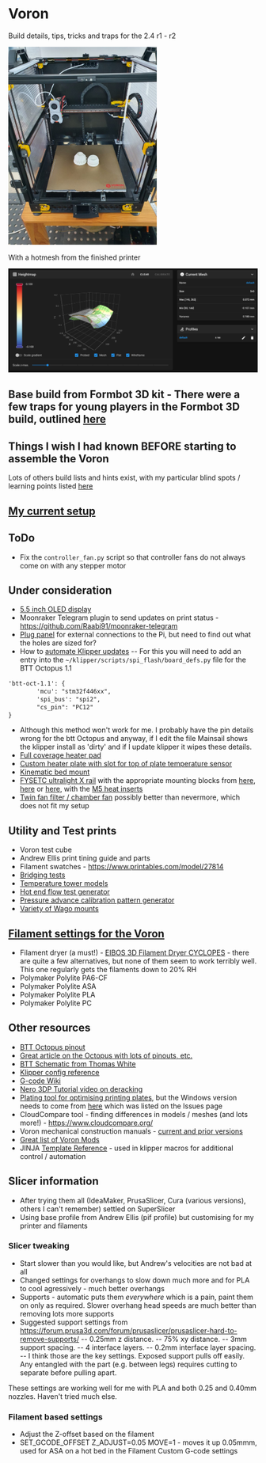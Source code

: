 # Voron
Build details, tips, tricks and traps for the 2.4 r1 - r2

<img src="/images/20220413_200053.jpg" width="300">

With a hotmesh from the finished printer

<img src="/images/2022-12-11%2015_27_04%20hot_mesh.png" width="600">

## Base build from Formbot 3D kit - There were a few traps for young players in the Formbot 3D build, outlined [here](https://github.com/IconoclastXYZ/Voron/blob/main/articles/formbot_build.md)

## Things I wish I had known BEFORE starting to assemble the Voron
Lots of others build lists and hints exist, with my particular blind spots / learning points listed [here](https://github.com/IconoclastXYZ/Voron/blob/main/articles/build_lessons.md)
  
## [My current setup](https://github.com/IconoclastXYZ/Voron/blob/main/articles/my_setup.md)  
  
## ToDo
- Fix the `controller_fan.py` script so that controller fans do not always come on with any stepper motor
  
## Under consideration
- [5.5 inch OLED display](https://github.com/VoronDesign/VoronUsers/tree/master/printer_mods/sttts/Waveshare-5.5-inch-HDMI-AMOLED)
- Moonraker Telegram plugin to send updates on print status - https://github.com/Raabi91/moonraker-telegram
- [Plug panel](https://github.com/tanaes/whopping_Voron_mods/blob/main/side_skirts/STLs/side_skirt-plug_panel-350.stl) for external connections to the Pi, but need to find out what the holes are sized for?
- How to [automate Klipper updates](https://docs.vorondesign.com/community/howto/drachenkatze/automating_klipper_mcu_updates.html)
-- For this you will need to add an entry into the `~/klipper/scripts/spi_flash/board_defs.py` file for the BTT Octopus 1.1
```
'btt-oct-1.1': {
        'mcu': "stm32f446xx",
        'spi_bus': "spi2",
        "cs_pin": "PC12"
}
```
- Although this method won't work for me. I probably have the pin details wrong for the btt Octopus and anyway, if I edit the file Mainsail shows the klipper install as 'dirty' and if I update klipper it wipes these details.
- [Full coverage heater pad](https://uniqueprints.shop/shop/buildplate/voron-keenovo-bed-heater-fermio/)
- [Custom heater plate with slot for top of plate temperature sensor](https://preciseprinterparts.com/voron-cast-aluminum-printer-bed-350mm-vor-ver-24-and-18.html)
- [Kinematic bed mount](https://github.com/tanaes/whopping_Voron_mods/tree/main/kinematic_bed)
- [FYSETC ultralight X rail](https://www.aliexpress.us/item/3256804719096286.html) with the appropriate mounting blocks from [here](https://github.com/GiulianoM/Fystec-Voron-X-Block), [here](https://www.thingiverse.com/thing:5671339) or [here](https://www.teamfdm.com/files/file/641-light-x-beam-mounting-block/), with the [M5 heat inserts](https://www.amazon.com/M5x5-8mm-OD7-1mm-Threaded-Plastic-Staking/dp/B08T9W17CR)
- [Twin fan filter / chamber fan](https://github.com/nateb16/VoronUsers/tree/master/printer_mods/nateb16/THE_FILTER/THE_FILTER_STANDARD_BED_SPACING) possibly better than nevermore, which does not fit my setup
  
## Utility and Test prints
- Voron test cube
- Andrew Ellis print tining guide and parts
- Filament swatches - https://www.printables.com/model/27814
- [Bridging tests](https://www.thingiverse.com/thing:476845/files)
- [Temperature tower models](https://www.thingiverse.com/thing:2729076)
- [Hot end flow test generator](https://hotend-flow-tester.netlify.app/)
- [Pressure advance calibration pattern generator](https://realdeuce.github.io/Voron/PA/pressure_advance.html)
- [Variety of Wago mounts](https://github.com/VoronDesign/VoronUsers/tree/master/printer_mods/LoganFraser/WagoMounts)

## [Filament settings for the Voron](/filaments/Polymaker-filament-settings.md)
- Filament dryer (a must!) - [EIBOS 3D Filament Dryer CYCLOPES](https://www.eibos3d.com/cyclopes-detail) - there are quite a few alternatives, but none of them seem to work terribly well. This one regularly gets the filaments down to 20% RH
- Polymaker Polylite PA6-CF
- Polymaker Polylite ASA
- Polymaker Polylite PLA
- Polymaker Polylite PC

## Other resources
- [BTT Octopus pinout](https://github.com/VoronDesign/VoronUsers/tree/master/firmware_configurations/klipper/revnull/btt_octopus_pins)
- [Great article on the Octopus with lots of pinouts, etc.](https://3dwork.io/en/btt-octopus/)
- [BTT Schematic from Thomas White](/images/Octopus34-2048x1124.png)
- [Klipper config reference](https://www.klipper3d.org/Overview.html)
- [G-code Wiki](https://reprap.org/wiki/G-code)
- [Nero 3DP Tutorial video on deracking](https://www.youtube.com/watch?v=cOn6u9kXvy0)
- [Plating tool for optimising printing plates](https://github.com/Rhoban/Plater), but the Windows version needs to come from [here](https://drive.google.com/drive/folders/1USaJTZzJk_7KIQr8ctoPnoI9gQ6FYcY9) which was listed on the Issues page
- CloudCompare tool - finding differences in models / meshes (and lots more!) - https://www.cloudcompare.org/
- Voron mechanical construction manuals - [current and prior versions](https://docs.vorondesign.com/build/mechanical/#v2)
- [Great list of Voron Mods](https://github.com/Amarpal89/VoronUsers/tree/master/printer_mods)
- JINJA [Template Reference](https://jinja.palletsprojects.com/en/3.0.x/templates/) - used in klipper macros for additional control / automation

## Slicer information
- After trying them all (IdeaMaker, PrusaSlicer, Cura (various versions), others I can't remember) settled on SuperSlicer
- Using base profile from Andrew Ellis (pif profile) but customising for my printer and filaments

### Slicer tweaking
- Start slower than you would like, but Andrew's velocities are not bad at all
- Changed settings for overhangs to slow down much more and for PLA to cool agressively - much better overhangs
- Supports - automatic puts them *everywhere* which is a pain, paint them on only as required. Slower overhang head speeds are much better than removing lots more supports
- Suggested support settings from https://forum.prusa3d.com/forum/prusaslicer/prusaslicer-hard-to-remove-supports/
-- 0.25mm z distance.
-- 75% xy distance.
-- 3mm support spacing.
-- 4 interface layers.
-- 0.2mm interface layer spacing.
-- I think those are the key settings. Exposed support pulls off easily. Any entangled with the part (e.g. between legs) requires cutting to separate before pulling apart. 

These settings are working well for me with PLA and both 0.25 and 0.40mm nozzles. Haven't tried much else.

### Filament based settings
- Adjust the Z-offset based on the filament
- SET_GCODE_OFFSET Z_ADJUST=0.05 MOVE=1 - moves it up 0.05mmm, used for ASA on a hot bed in the Filament Custom G-code settings
